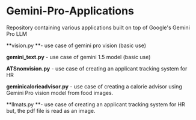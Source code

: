 # Gemini-Pro-Applications
Repository containing various applications built on top of Google's Gemini Pro LLM


**vision.py **- use case of gemini pro vision  (basic use)

**gemini_text.py** - use case of gemini 1.5 model  (basic use)

**ATSnonvision.py** - use case of creating an applicant tracking system for HR 

**geminicalorieadvisor.py** - use case of creating a calorie advisor using Gemini Pro vision model from food images.

**llmats.py **- use case of creating an applicant tracking system for HR but, the pdf file is read as an image.
